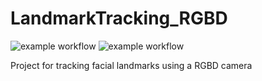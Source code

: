 # LandmarkTracking_RGBD
![example workflow](https://github.com/Ziemnono/LandmarkTracking_RGBD/actions/workflows/main.yml/badge.svg)
![example workflow](https://github.com/Ziemnono/LandmarkTracking_RGBD/actions/workflows/codeql-analysis.yml/badge.svg)


Project for tracking facial landmarks using a RGBD camera
